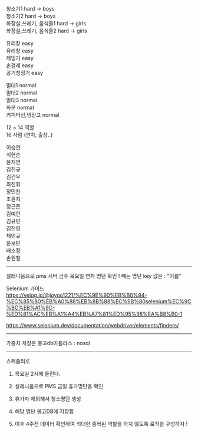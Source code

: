 청소기1 hard -> boys    
청소기2 hard -> boys  
화장실,쓰레기, 음식물1 hard -> girls   
화장실,쓰레기, 음식물2 hard  -> girls


유리창 easy   
유리창 easy   
제빙기 easy  
손걸레 easy  
공기청정기 easy  

밀대1 normal  
밀대2 normal  
밀대3 normal  
화분 normal  
커피머신,냉장고 normal  



12 ~ 14 역할  
16 사람 (연차, 출장..)


이승연  
최현순  
윤지연  
김진규  
김건우  
최진휘  
정민찬  
조윤지  
정근준  
김예인  
김규민  
김진영  
채민규  
윤보민  
배소정  
손원철  


----------------
셀레니움으로 pms 서버 금주 목요일 연차 명단 확인 !
빼는 명단 key 값은 : "이름"


Selenium 가이드   
https://velog.io/@joyoo1221/%EC%9E%90%EB%B0%94-%EC%85%80%EB%A0%88%EB%8B%88%EC%9B%80selenium%EC%9C%BC%EB%A1%9C-%ED%81%AC%EB%A1%A4%EB%A7%81%ED%95%98%EA%B8%B0-1

https://www.selenium.dev/documentation/webdriver/elements/finders/

-----------------

가중치 저장은
몽고db아틀라스 : nosql





-----------------------

스케줄러로
1. 목요일 2시에 돌린다.

2. 셀레니움으로 PMS 금일 휴가명단을 확인

3. 휴가자 제외해서 청소명단 생성

4. 해당 명단 몽고DB에 저장함

5. 이후 4주전 데이터 확인하여 최대한 중복된 역할을 하지 않도록 로직을 구성하자 ! 
